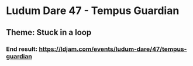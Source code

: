 # Ludum Dare 47 - Tempus Guardian
## Theme: Stuck in a loop
### End result: https://ldjam.com/events/ludum-dare/47/tempus-guardian
